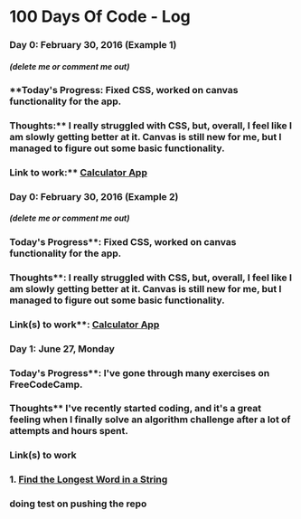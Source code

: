 # 100 Days Of Code - Log

### Day 0: February 30, 2016 (Example 1)
##### (delete me or comment me out)

### **Today's Progress: Fixed CSS, worked on canvas functionality for the app.

### Thoughts:** I really struggled with CSS, but, overall, I feel like I am slowly getting better at it. Canvas is still new for me, but I managed to figure out some basic functionality.

### Link to work:** [Calculator App](http://www.example.com)

### Day 0: February 30, 2016 (Example 2)
##### (delete me or comment me out)

### Today's Progress**: Fixed CSS, worked on canvas functionality for the app.

### Thoughts**: I really struggled with CSS, but, overall, I feel like I am slowly getting better at it. Canvas is still new for me, but I managed to figure out some basic functionality.

### Link(s) to work**: [Calculator App](http://www.example.com)


### Day 1: June 27, Monday

### Today's Progress**: I've gone through many exercises on FreeCodeCamp.

### Thoughts** I've recently started coding, and it's a great feeling when I finally solve an algorithm challenge after a lot of attempts and hours spent.

### **Link(s) to work**
### 1. [Find the Longest Word in a String](https://www.freecodecamp.com/challenges/find-the-longest-word-in-a-string)

### doing test on pushing the repo

